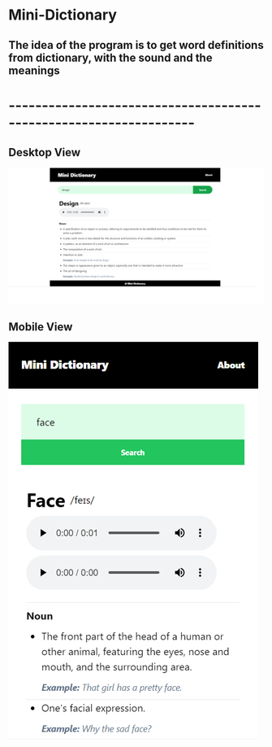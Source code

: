 # Mini-Dictionary

## The idea of the program is to get word definitions from dictionary, with the sound and the meanings


# ------------------------------------------------------------------ #

## Desktop View
![Getting Started](./public/mini_desktop.png)

## Mobile View
![Getting Started](./public/mini_mobile.png)